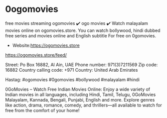 # 0ogomovies
free movies streaming
ogomovies ✔️ ogo movies ✔️ Watch malayalam movies online on ogomovies.store. You can watch bollywood, hindi dubbed free series and movies online and English subtitle For free on 0gomovies.

+ Website:https://ogomovies.store

https://ogomovies.store/feed/

Street:  Po Box 16882, Al Ain, UAE
Phone number:  971(3)7211569
Zip code:  16882
Country calling code:  +971
Country:  United Arab Emirates

Hastag: #ogomovies #0gomovies #bollywood #malayalam #hindi





0GoMovies – Watch Free Indian Movies Online: Enjoy a wide variety of Indian movies in all languages, including Hindi, Tamil, Telugu, 0GoMovies Malayalam, Kannada, Bengali, Punjabi, English and more. Explore genres like action, drama, romance, comedy, and thrillers—all available to watch for free from the comfort of your home!
